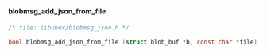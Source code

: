 







#### blobmsg_add_json_from_file

```c
/* file: libubox/blobmsg_json.h */

bool blobmsg_add_json_from_file (struct blob_buf *b, const char *file);
```


